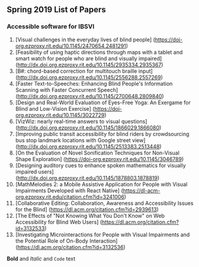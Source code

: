 ## Spring 2019 List of Papers



### Accessible software for IBSVI

1. [Visual challenges in the everyday lives of blind people] (https://doi-org.ezproxy.rit.edu/10.1145/2470654.2481291)
2. [Feasibility of using haptic directions through maps with a tablet and smart watch for people who are blind and visually impaired] (http://dx.doi.org.ezproxy.rit.edu/10.1145/2935334.2935367)
3. [B#: chord-based correction for multitouch braille input] (http://dx.doi.org.ezproxy.rit.edu/10.1145/2556288.2557269)
4. [Faster Text-to-Speeches: Enhancing Blind People's Information Scanning with Faster Concurrent Speech] (http://dx.doi.org.ezproxy.rit.edu/10.1145/2700648.2809840)
5. [Design and Real-World Evaluation of Eyes-Free Yoga: An Exergame for Blind and Low-Vision Exercise] (https://doi-org.ezproxy.rit.edu/10.1145/3022729)
6. [VizWiz: nearly real-time answers to visual questions] (http://dx.doi.org.ezproxy.rit.edu/10.1145/1866029.1866080)
7. [Improving public transit accessibility for blind riders by crowdsourcing bus stop landmark locations with Google street view] (http://dx.doi.org.ezproxy.rit.edu/10.1145/2513383.2513448)
8. [On the Evaluation of Novel Sonification Techniques for Non-Visual Shape Exploration] (https://doi-org.ezproxy.rit.edu/10.1145/3046789)
9. [Designing auditory cues to enhance spoken mathematics for visually impaired users] (http://dx.doi.org.ezproxy.rit.edu/10.1145/1878803.1878819)
10. [MathMelodies 2: a Mobile Assistive Application for People with Visual Impairments Developed with React Native] (https://dl-acm-org.ezproxy.rit.edu/citation.cfm?id=3241006)
11. [Collaborative Editing: Collaboration, Awareness and Accessibility Issues for the Blind] (https://dl.acm.org/citation.cfm?id=2939613)
12. [The Effects of "Not Knowing What You Don't Know" on Web Accessibility for Blind Web Users] (https://dl.acm.org/citation.cfm?id=3132533)
13. [Investigating Microinteractions for People with Visual Impairments and the Potential Role of On-Body Interaction] (https://dl.acm.org/citation.cfm?id=3132536)

**Bold** and _Italic_ and `Code` text

